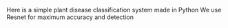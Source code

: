 Here is a simple plant disease classification system made in Python
We use Resnet for maximum accuracy and detection
